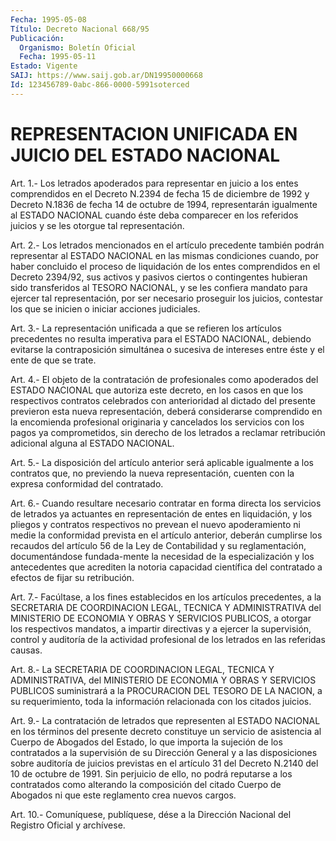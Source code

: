 ```yaml
---
Fecha: 1995-05-08
Título: Decreto Nacional 668/95
Publicación:
  Organismo: Boletín Oficial
  Fecha: 1995-05-11
Estado: Vigente
SAIJ: https://www.saij.gob.ar/DN19950000668
Id: 123456789-0abc-866-0000-5991soterced
---
```

# REPRESENTACION UNIFICADA EN JUICIO DEL ESTADO NACIONAL

<a id="1"></a>
Art.  1.- Los letrados apoderados para representar en juicio a los  entes comprendidos  en  el  Decreto  N.2394  de  fecha  15  de diciembre  de 1992 y Decreto N.1836 de fecha 14 de octubre de 1994, representarán  igualmente  al  ESTADO  NACIONAL  cuando  éste  deba comparecer    en  los  referidos  juicios  y  se  les  otorgue  tal representación.

<a id="2"></a>
Art.  2.-  Los  letrados mencionados en el artículo precedente también  podrán  representar  al  ESTADO  NACIONAL  en  las  mismas condiciones cuando,  por  haber concluido el proceso de liquidación de los entes comprendidos en  el  Decreto  2394/92,  sus  activos y pasivos  ciertos  o  contingentes  hubieran  sido  transferidos  al TESORO  NACIONAL,  y  se  les  confiera  mandato  para  ejercer tal representación, por ser necesario proseguir los juicios,  contestar los que se inicien o iniciar acciones judiciales.

<a id="3"></a>
Art.  3.-  La  representación  unificada a que se refieren los artículos  precedentes  no  resulta  imperativa    para  el  ESTADO NACIONAL,   debiendo  evitarse  la  contraposición  simultánea    o sucesiva de  intereses  entre  éste  y  el  ente  de  que se trate.

<a id="4"></a>
Art.  4.-  El  objeto de la contratación de profesionales como apoderados del ESTADO  NACIONAL  que  autoriza este decreto, en los casos en que los respectivos contratos  celebrados con anterioridad al  dictado  del  presente  previeron  esta  nueva  representación, deberá  considerarse  comprendido  en  la  encomienda   profesional originaria y cancelados los servicios con los pagos ya comprometidos,  sin  derecho de los letrados a reclamar retribución adicional alguna al ESTADO NACIONAL.

<a id="5"></a>
Art.  5.-  La disposición del artículo anterior será aplicable igualmente a los contratos que, no previendo la nueva representación, cuenten  con la expresa conformidad del contratado.

<a id="6"></a>
Art. 6.- Cuando resultare necesario contratar en forma directa los servicios  de  letrados ya actuantes en representación de entes en liquidación, y los  pliegos  y  contratos respectivos no prevean el  nuevo  apoderamiento  ni medie la conformidad  prevista  en  el artículo anterior, deberán  cumplirse  los recaudos del artículo 56 de  la  Ley  de  Contabilidad  y su reglamentación,  documentándose fundada-mente la necesidad de la especialización y los antecedentes  que  acrediten la notoria  capacidad  científica  del contratado a efectos de fijar su retribución.

<a id="7"></a>
Art.  7.- Facúltase, a los fines establecidos en los artículos precedentes,  a  la  SECRETARIA  DE  COORDINACION  LEGAL, TECNICA Y ADMINISTRATIVA  del  MINISTERIO  DE  ECONOMIA  Y OBRAS Y  SERVICIOS PUBLICOS,    a  otorgar  los  respectivos  mandatos,  a    impartir directivas y a  ejercer  la  supervisión, control y auditoría de la actividad  profesional de los letrados  en  las  referidas  causas.

<a id="8"></a>
Art.  8.-  La  SECRETARIA  DE  COORDINACION  LEGAL,  TECNICA Y ADMINISTRATIVA,  del  MINISTERIO  DE  ECONOMIA  Y OBRAS Y SERVICIOS PUBLICOS suministrará a la PROCURACION DEL TESORO  DE  LA NACION, a su  requerimiento, toda la información relacionada con los  citados juicios.

<a id="9"></a>
Art. 9.- La contratación de letrados que representen al ESTADO NACIONAL  en  los  términos  del  presente  decreto  constituye  un servicio  de  asistencia  al  Cuerpo de Abogados del Estado, lo que importa  la sujeción de los contratados  a  la  supervisión  de  su Dirección  General y a las disposiciones sobre auditoría de juicios previstas en  el  artículo  31 del Decreto N.2140 del 10 de octubre de  1991.  Sin  perjuicio  de  ello,   no  podrá  reputarse  a  los contratados  como alterando la composición  del  citado  Cuerpo  de Abogados ni que este reglamento crea nuevos cargos.

<a id="10"></a>
Art. 10.- Comuníquese, publíquese, dése a la Dirección Nacional del Registro Oficial y archívese.